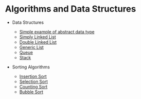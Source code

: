# Algorithms and Data Structures

  - Data Structures
    - [Simple example of abstract data type](https://github.com/felipeganho/algorithms-and-data-structures/tree/master/Data%20Structures/Example%20TAD%20ContaBancaria)
    - [Simply Linked List](https://github.com/felipeganho/algorithms-and-data-structures/tree/master/Data%20Structures/Simply%20Linked%20List)
    - [Double Linked List](https://github.com/felipeganho/algorithms-and-data-structures/tree/master/Data%20Structures/Doubly%20Linked%20List)
    - [Generic List](https://github.com/felipeganho/algorithms-and-data-structures/tree/master/Data%20Structures/Generic%20List)
    - [Queue](https://github.com/felipeganho/algorithms-and-data-structures/tree/master/Data%20Structures/Queue)
    - [Stack](https://github.com/felipeganho/algorithms-and-data-structures/tree/master/Data%20Structures/Stack)
    
    
  
  - Sorting Algorithms
	- [Insertion Sort](https://github.com/felipeganho/algorithms-and-data-structures/blob/master/Sorting%20Algorithms/Insertion%20Sort/insertionSort.c)
	- [Selection Sort](https://github.com/felipeganho/algorithms-and-data-structures/blob/master/Sorting%20Algorithms/Selection%20Sort/selectionSort.c)
	- [Counting Sort](https://github.com/felipeganho/algorithms-and-data-structures/blob/master/Sorting%20Algorithms/Counting%20Sort/countingSort.c)
	- [Bubble Sort](https://github.com/felipeganho/algorithms-and-data-structures/tree/master/Sorting%20Algorithms/Bubble%20Sort)

